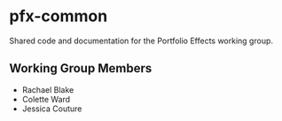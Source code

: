 # pfx-common
Shared code and documentation for the Portfolio Effects working group.

## Working Group Members
- Rachael Blake
- Colette Ward
- Jessica Couture

